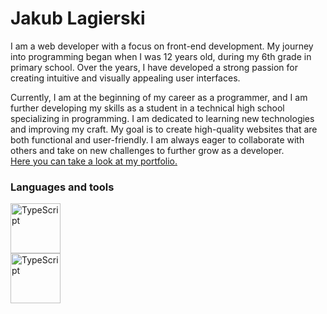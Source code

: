# Jakub Lagierski

I am a web developer with a focus on front-end development. My journey into programming began when I was 12 years old, during my 6th grade in primary school. Over the years, I have developed a strong passion for creating intuitive and visually appealing user interfaces.

Currently, I am at the beginning of my career as a programmer, and I am further developing my skills as a student in a technical high school specializing in programming. I am dedicated to learning new technologies and improving my craft. My goal is to create high-quality websites that are both functional and user-friendly. I am always eager to collaborate with others and take on new challenges to further grow as a developer.  
[Here you can take a look at my portfolio.](https://www.jlag.pl)

### Languages and tools
<img align="left" alt="TypeScript" width="80px" style="padding-right: 300px;" src="https://cdn.jsdelivr.net/gh/devicons/devicon/icons/typescript/typescript-plain.svg" />
<img align="left" alt="TypeScript" width="80px" style="padding-right: 300px;" src="https://cdn.jsdelivr.net/gh/devicons/devicon/icons/javascript/javascript-plain.svg" />
          
